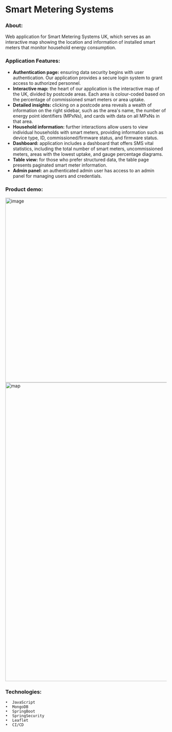 # Smart Metering Systems

### About:
Web application for Smart Metering Systems UK, which serves as an interactive map showing the location and information of installed smart meters that monitor household energy consumption.

### Application Features:
- **Authentication page:** ensuring data security begins with user authentication. Our
application provides a secure login system to grant access to authorized personnel.
- **Interactive map:** the heart of our application is the interactive map of the UK, divided
by postcode areas. Each area is colour-coded based on the percentage of commissioned
smart meters or area uptake.
- **Detailed insights:** clicking on a postcode area reveals a wealth of information on the
right sidebar, such as the area's name, the number of energy point identifiers (MPxNs),
and cards with data on all MPxNs in that area.
- **Household information:** further interactions allow users to view individual households
with smart meters, providing information such as device type, ID,
commissioned/firmware status, and firmware status.
- **Dashboard:** application includes a dashboard that offers SMS vital statistics,
including the total number of smart meters, uncommissioned meters, areas with the
lowest uptake, and gauge percentage diagrams.
- **Table view:** for those who prefer structured data, the table page presents paginated
smart meter information.
- **Admin panel:** an authenticated admin user has access to an admin panel for managing
users and credentials.

### Product demo:
<img width="1307" height="575" alt="image" src="https://github.com/user-attachments/assets/bdf374e2-4a1e-460e-b3ec-8d5a87e9c1b0"/>

<img width="1307" height="930" alt="map" src="https://github.com/user-attachments/assets/a3e512d4-ef3c-43d2-ae1a-8a8eaabdb854" />

### Technologies:
    •  JavaScript
    •  MongoDB
    •  SpringBoot
    •  SpringSecurity
    •  Leaflet
    •  CI/CD
